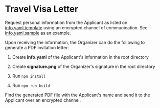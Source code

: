 Travel Visa Letter
==================

Request personal information from the Applicant as listed on [info.yaml.template](./info.yaml.template) using an encrypted channel of communication.
See [info.yaml.sample](./info.yaml.sample) as an example.

Upon receiving the information, the Organizer can do the following to generate a PDF invitation letter:

1. Create **info.yaml** of the Applicant's information in the root directory

1. Create **signature.png** of the Organizer's signature in the root directory

1. Run `npm install`

1. Run `npm run build`

Find the generated PDF file with the Applicant's name and send it to the Applicant over an encrypted channel.
